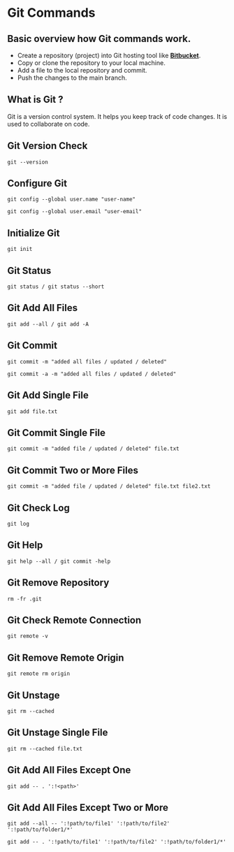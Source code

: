 # Git Commands

## Basic overview how Git commands work.

* Create a repository (project) into Git hosting tool like **[Bitbucket](https://www.atlassian.com/git#:~:text=Here%20is%20a%20basic%20overview,changes%20to%20your%20main%20branch)**.
* Copy or clone the repository to your local machine.
* Add a file to the local repository and commit.
* Push the changes to the main branch.

## What is Git ?

Git is a version control system. It helps you keep track of code changes. It is used to collaborate on code.

## Git Version Check

```
git --version
```

## Configure Git

```
git config --global user.name "user-name"
```
```
git config --global user.email "user-email"
```

## Initialize Git

```
git init
```

## Git Status

```
git status / git status --short
```

## Git Add All Files

```
git add --all / git add -A
```

## Git Commit

```
git commit -m "added all files / updated / deleted"
```

```
git commit -a -m "added all files / updated / deleted"
```

## Git Add Single File

```
git add file.txt
```

## Git Commit Single File

```
git commit -m "added file / updated / deleted" file.txt
```

## Git Commit Two or More Files

```
git commit -m "added file / updated / deleted" file.txt file2.txt
```

## Git Check Log

```
git log
```

## Git Help

```
git help --all / git commit -help
```

## Git Remove Repository

```
rm -fr .git
```

## Git Check Remote Connection

```
git remote -v
```

## Git Remove Remote Origin

```
git remote rm origin
```

## Git Unstage

```
git rm --cached
```

## Git Unstage Single File

```
git rm --cached file.txt
```

## Git Add All Files Except One

```
git add -- . ':!<path>'
```

## Git Add All Files Except Two or More

```
git add --all -- ':!path/to/file1' ':!path/to/file2' ':!path/to/folder1/*'
```

```
git add -- . ':!path/to/file1' ':!path/to/file2' ':!path/to/folder1/*'
```
